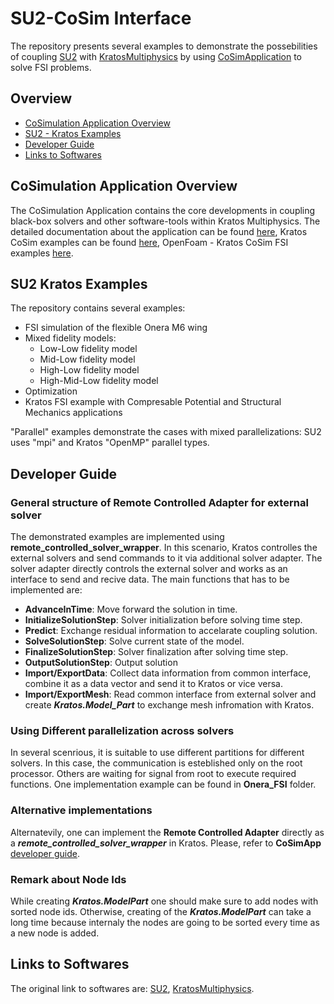 # SU2-CoSim Interface
The repository presents several examples to demonstrate the possebilities of coupling [SU2](https://su2code.github.io/) with [KratosMultiphysics](https://github.com/KratosMultiphysics) by using [CoSimApplication](https://github.com/KratosMultiphysics/Kratos/tree/master/applications/CoSimulationApplication) to solve FSI problems.


## Overview
- [CoSimulation Application Overview](#cosimulation-application-overview)
- [SU2 - Kratos Examples](#su2-kratos-examples)
- [Developer Guide](#developer-guide)
- [Links to Softwares](#links-to-softwares)

<a name="cosimulation-application-overview"></a>

## CoSimulation Application Overview

The CoSimulation Application contains the core developments in coupling black-box solvers and other software-tools within Kratos Multiphysics. The detailed documentation about the application can be found [here](https://github.com/KratosMultiphysics/Kratos/tree/master/applications/CoSimulationApplication#overview), Kratos CoSim examples can be found [here](https://github.com/KratosMultiphysics/Kratos/tree/master/applications/CoSimulationApplication#examples), OpenFoam - Kratos CoSim FSI examples [here](https://github.com/ashishdarekar/Kratos_OpenFOAM_adapter).

<a name="su2-kratos-examples"></a>

## SU2 Kratos Examples

The repository contains several examples:
- FSI simulation of the flexible Onera M6 wing
- Mixed fidelity models:
  - Low-Low fidelity model
  - Mid-Low fidelity model
  - High-Low fidelity model
  - High-Mid-Low fidelity model
- Optimization
- Kratos FSI example with Compresable Potential and Structural Mechanics applications

"Parallel" examples demonstrate the cases with mixed parallelizations: SU2 uses "mpi" and Kratos "OpenMP" parallel types.

<a name="developer-guide"></a>

## Developer Guide

### General structure of Remote Controlled Adapter for external solver
The demonstrated examples are implemented using **remote_controlled_solver_wrapper**. In this scenario, Kratos controlles the external solvers and send commands to it via additional solver adapter. The solver adapter directly controls the external solver and works as an interface to send and recive data. The main functions that has to be implemented are:

- **AdvanceInTime**: Move forward the solution in time.
- **InitializeSolutionStep**: Solver initialization before solving time step.
- **Predict**: Exchange residual information to accelarate coupling solution.
- **SolveSolutionStep**: Solve current state of the model.
- **FinalizeSolutionStep**: Solver finalization after solving time step.
- **OutputSolutionStep**: Output solution
- **Import/ExportData**: Collect data information from common interface, combine it as a data vector and send it to Kratos or vice versa.
- **Import/ExportMesh**: Read common interface from external solver and create ***Kratos.Model_Part*** to exchange mesh infromation with Kratos.

### Using Different parallelization across solvers

In several scenrious, it is suitable to use different partitions for different solvers. In this case, the communication is esteblished only on the root processor. Others are waiting for signal from root to execute required functions. One implementation example can be found in **Onera_FSI** folder.

### Alternative implementations

Alternatevily, one can implement the **Remote Controlled Adapter** directly as a ***remote_controlled_solver_wrapper*** in Kratos. Please, refer to **CoSimApp** [developer guide](https://github.com/KratosMultiphysics/Kratos/tree/master/applications/CoSimulationApplication#user-guide).

### Remark about Node Ids

While creating ***Kratos.ModelPart*** one should make sure to add nodes with sorted node ids. Otherwise, creating of the ***Kratos.ModelPart*** can take a long time because internaly the nodes are going to be sorted every time as a new node is added.

<a name="links-to-softwares"></a>

## Links to Softwares
The original link to softwares are: [SU2](https://su2code.github.io/), [KratosMultiphysics](https://github.com/KratosMultiphysics).